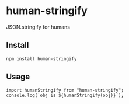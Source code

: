 # human-stringify

JSON.stringify for humans

## Install

    npm install human-stringify

## Usage

    import humanStringify from "human-stringify";
    console.log(`obj is ${humanStringify(obj)}`);
